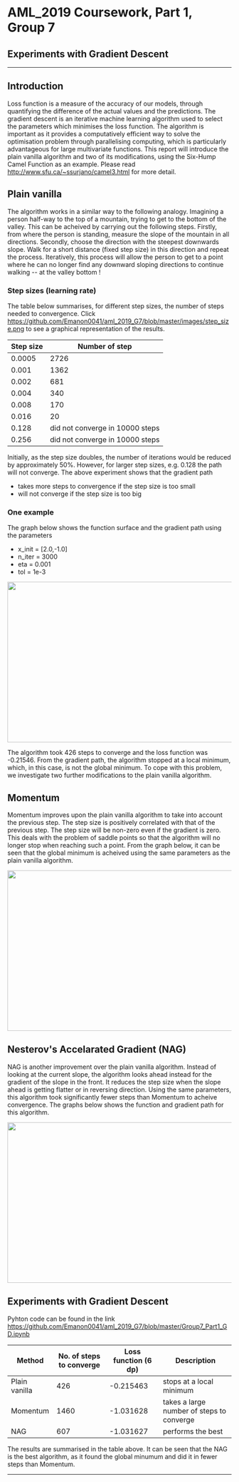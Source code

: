 # AML_2019 Coursework, Part 1, Group 7
## Experiments with Gradient Descent
---
## Introduction

Loss function is a measure of the accuracy of our models, through quantifying the difference of the actual values and the predictions. The gradient descent is an iterative machine learning algorithm used to select the parameters which minimises the loss function. The algorithm is important as it provides a computatively efficient way to solve the optimisation problem through parallelising computing, which is particularly advantageous for large multivariate functions. This report will introduce the plain vanilla algorithm and two of its modifications, using the Six-Hump Camel Function as an example. Please read <a href="url">http://www.sfu.ca/~ssurjano/camel3.html</a> for more detail. 

## Plain vanilla

The algorithm works in a similar way to the following analogy. Imagining a person half-way to the top of a mountain, trying to get to the bottom of the valley. This can be acheived by carrying out the following steps. Firstly, from where the person is standing, measure the slope of the mountain in all directions. Secondly, choose the direction with the steepest downwards slope. Walk for a short distance (fixed step size) in this direction and repeat the process. Iteratively, this process will allow the person to get to a point where he can no longer find any downward sloping directions to continue walking -- at the valley bottom !

### Step sizes (learning rate)

The table below summarises, for different step sizes, the number of steps needed to convergence. Click <a href="url">https://github.com/Emanon0041/aml_2019_G7/blob/master/images/step_size.png</a> to see a graphical representation of the results. 

| Step size       | Number of step| 
|----------------|-------------|
|0.0005           | 2726        |
|0.001            | 1362         |
|0.002            | 681           |
|0.004           | 340            |
|0.008            | 170         |
|0.016            | 20           |
|0.128           | did not converge in 10000 steps       |
|0.256            | did not converge in 10000 steps      |

Initially, as the step size doubles, the number of iterations would be reduced by approximately 50%. However, for larger step sizes, e.g. 0.128 the path will not converge. The above experiment shows that the gradient path
 -	takes more steps to convergence if the step size is too small
 -	will not converge if the step size is too big
 
### One example 

The graph below shows the function surface and the gradient path using the parameters 
- x_init = [2.0,-1.0]
- n_iter = 3000 
- eta = 0.001 
- tol = 1e-3 

<p align="center">
  <img width="800" height="360" src="https://github.com/Emanon0041/aml_2019_G7/blob/master/images/gd_01_pv.png">
</p>

The algorithm took 426 steps to converge and the loss function was -0.21546. From the gradient path, the algorithm stopped at a local minimum, which, in this case, is not the global minimum. To cope with this problem, we investigate two further modifications to the plain vanilla algorithm. 

## Momentum

Momentum improves upon the plain vanilla algorithm to take into account the previous step. The step size is positively correlated with that of the previous step. The step size will be non-zero even if the gradient is zero. This deals with the problem of saddle points so that the algorithm will no longer stop when reaching such a point. From the graph below, it can be seen that the global minimum is acheived using the same parameters as the plain vanilla algorithm. 

<p align="center">
  <img width="800" height="360" src="https://github.com/Emanon0041/aml_2019_G7/blob/master/images/gd_02_mm.png">
</p>

## Nesterov's Accelarated Gradient (NAG)

NAG is another improvement over the plain vanilla algorithm. Instead of looking at the current slope, the algorithm looks ahead instead for the gradient of the slope in the front. It reduces the step size when the slope ahead is getting flatter or in reversing direction. Using the same parameters, this algorithm took significantly fewer steps than Momentum to acheive convergence. The graphs below shows the function and gradient path for this algorithm.

<p align="center">
  <img width="800" height="360" src="https://github.com/Emanon0041/aml_2019_G7/blob/master/images/gd_03_nag.png">
</p>



## Experiments with Gradient Descent

Pyhton code can be found in the link <a href="url">https://github.com/Emanon0041/aml_2019_G7/blob/master/Group7_Part1_GD.ipynb</a>

| Method               |No. of steps to converge  | Loss function (6 dp)|Description|
|---------------------|--------------|--------------|------------------|
|Plain vanilla        |426           |-0.215463| stops at a local minimum|
|Momentum             |1460          |-1.031628| takes a large number of steps to converge
|NAG                  |607           |-1.031627| performs the best|

The results are summarised in the table above. It can be seen that the NAG is the best algorithm, as it found the global minumum and did it in fewer steps than Momentum.

---

